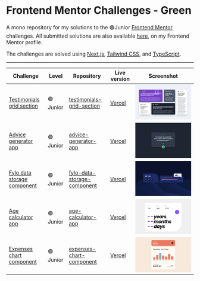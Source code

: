 # Frontend Mentor Challenges - Green

A mono repository for my solutions to the 🟢Junior [Frontend Mentor](https://www.frontendmentor.io/challenges) challenges. All submitted solutions are also available [here](https://www.frontendmentor.io/profile/n0rrman/solutions), on my Frontend Mentor profile.

The challenges are solved using [Next.js](https://nextjs.org/), [Tailwind CSS](https://tailwindcss.com/), and [TypeScript](https://www.typescriptlang.org).



---

<!-- 🔴Guru 🟠Advanced 🟡Intermediate 🟢Junior 🔵Newbie -->

| Challenge | Level | Repository | Live version | Screenshot |
|-----------|-------|------------|--------------|------------|
| [Testimonials grid section](https://www.frontendmentor.io/solutions/testimonials-grid-section-tailwindcss-and-nextjs-pyf7uz8oML)  | 🟢Junior | [testimonials-grid-section](https://github.com/n0rrman/frontend-mentor-challenges-green/tree/main/testimonials-grid-section) | [Vercel](https://testimonials-grid-section-brown-eight.vercel.app) | ![Screenshot of the solved challenge](testimonials-grid-section/design/screenshot.png) |
| [Advice generator app](https://www.frontendmentor.io/solutions/advice-generator-app-tailwindcss-and-nextjs-xF8NQTU5DO)  | 🟢Junior | [advice-generator-app](https://github.com/n0rrman/frontend-mentor-challenges-green/tree/main/advice-generator-app) | [Vercel](https://advice-generator-app-alpha-tan.vercel.app) | ![Screenshot of the solved challenge](advice-generator-app/design/screenshot.png) |
| [Fylo data storage component](https://www.frontendmentor.io/solutions/fylo-data-storage-component-tailwindcss-and-nextjs-W41eOWyaKC)  | 🟢Junior | [fylo-data-storage-component](https://github.com/n0rrman/frontend-mentor-challenges-green/tree/main/fylo-data-storage-component) | [Vercel](https://fylo-data-storage-component-one-sooty.vercel.app) | ![Screenshot of the solved challenge](fylo-data-storage-component/design/screenshot.png) |
| [Age calculator app](https://www.frontendmentor.io/solutions/age-calculator-app-tailwindcss-and-nextjs-8dPs8EEfuj)  | 🟢Junior | [age-calculator-app](https://github.com/n0rrman/frontend-mentor-challenges-green/tree/main/age-calculator-app) | [Vercel](https://age-calculator-app-rho-self.vercel.app) | ![Screenshot of the solved challenge](age-calculator-app/design/screenshot.png) |
| [Expenses chart component](https://www.frontendmentor.io/solutions/expenses-chart-component-tailwind-and-nextjs-cZhGPQH4ix)  | 🟢Junior | [expenses-chart-component](https://github.com/n0rrman/frontend-mentor-challenges-green/tree/main/expenses-chart-component) | [Vercel](https://expenses-chart-component-ashen.vercel.app) | ![Screenshot of the solved challenge](expenses-chart-component/design/screenshot.png) |



<!--
| [-](...)  | 🟢Junior | [...](https://github.com/n0rrman/frontend-mentor-challenges/tree/main/...) | [Vercel](https://....vercel.app) | ![Screenshot of the solved challenge](.../design/screenshot.png) |
-->
